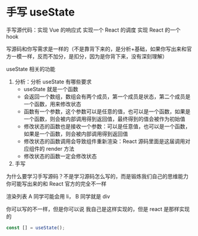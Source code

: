 # 手写 useState

手写源代码：实现 Vue 的响应式 实现一个 React 的调度 实现 React 的一个 hook

写源码和你写需求是一样的（不是靠背下来的，是分析+基础，如果你写出来和官方一模一样，反而不加分，是扣分，因为是你背下来，没有深刻理解）

useState 相关的功能

1. 分析：分析 useState 有哪些要求
   - useState 就是一个函数
   - 会返回一个数组，数组会有两个成员，第一个成员是状态，第二个成员是一个函数，用来修改状态
   - 函数有一个参数，这个参数可以是任意的值，也可以是一个函数，如果是一个函数，则会被内部调用得到返回值，最终得到的值会被作为初始值
   - 修改状态的函数也是接收一个参数：可以是任意值，也可以是一个函数，如果是一个函数，则会被内部调用得到返回值
   - 修改状态的函数调用会导致组件重新渲染：React 源码里面是这届调用对应组件的 render 方法
   - 修改状态的函数一定会修改状态
2. 手写

为什么要学习手写源码？不是学习源码怎么写的，而是锻炼我们自己的思维能力
你可能写出来的和 React 官方的完全不一样

渲染列表 A 同学可能会用 li， B 同学就是 div

你可以写的不一样，但是你可以说 我自己是这样实现的，但是 react 是那样实现的

```js
const [] = useState();
```

